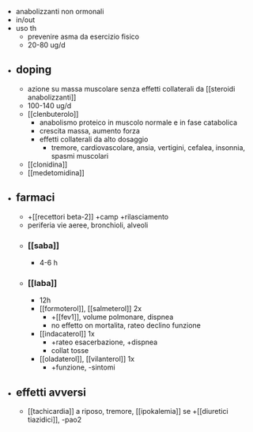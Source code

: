 - anabolizzanti non ormonali
- in/out
- uso th
	- prevenire asma da esercizio fisico
	- 20-80 ug/d
- ## doping
	- azione su massa muscolare senza effetti collaterali da [[steroidi anabolizzanti]]
	- 100-140 ug/d
	- [[clenbuterolo]]
		- anabolismo proteico in muscolo normale e in fase catabolica
		- crescita massa, aumento forza
		- effetti collaterali da alto dosaggio
			- tremore, cardiovascolare, ansia, vertigini, cefalea, insonnia, spasmi muscolari
	- [[clonidina]]
	- [[medetomidina]]
- ## farmaci
	- +[[recettori beta-2]] +camp +rilasciamento
	- periferia vie aeree, bronchioli, alveoli
	- ### [[saba]]
		- 4-6 h
	- ### [[laba]]
		- 12h
		- [[formoterol]], [[salmeterol]] 2x
			- +[[fev1]], volume polmonare, dispnea
			- no effetto on mortalita, rateo declino funzione
		- [[indacaterol]] 1x
			- +rateo esacerbazione, +dispnea
			- collat tosse
		- [[oladaterol]], [[vilanterol]] 1x
			- +funzione, -sintomi
- ## effetti avversi
	- [[tachicardia]] a riposo, tremore, [[ipokalemia]] se +[[diuretici tiazidici]], -pao2